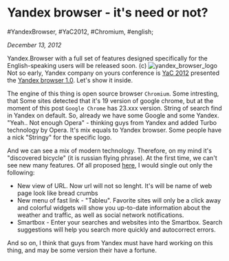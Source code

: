 # Yandex browser - it's need or not?

#YandexBrowser, #YaC2012, #Chromium, #english;

_December 13, 2012_

Yandex.Browser with a full set of features designed specifically for the English-speaking users will be released soon. (с)
![yandex_browser_logo](https://yabs.yandex.ru/count/AI9QGHYaezm40002Zhqbnmm5KPK2cmPfMeYosr1G0vAjXGQgfZIAe4K6Kge2fPOOP92W7mBUaRpGIMG6an11hlnExYmQdEFG1B41VmS0)
Not so early, Yandex company on yours conference is [YaC 2012](https://fotki.yandex.ru/users/ya-events/album/136128/) presented the [Yandex browser 1.0](https://browser.yandex.com/). Let's show it inside.

The engine of this thing is open source browser ```Chromium```. Some intresting, that Some sites detected that it's 19 version of google chrome, but at the moment of this post ```Google Chrome``` has 23.xxx version. String of search find in Yandex on default. So, already we have some Google and some Yandex. "Yeah.. Not enough Opera" - thinking guys from Yandex and added Turbo technology by Opera. It's mix equals to Yandex browser. Some people have a nick "Stringy" for the specific logo.

And we can see a mix of modern technology. Therefore, on my mind it's "discovered bicycle" (it is russian flying phrase). At the first time, we can't see new many features. Of all proposed [here](https://browser.yandex.com/), I would single out only the following:

* New view of URL. Now url will not so lenght. It's will be name of web page look like bread crumbs
* New menu of fast link - "Tableu". Favorite sites will only be a click away and colorful widgets will show you up-to-date information about the weather and traffic, as well as social network notifications.
* Smartbox - Enter your searches and websites into the Smartbox. Search suggestions will help you search more quickly and autocorrect errors.

And so on, I think that guys from Yandex must have hard working on th</span>is thing, and may be some version their have a fortune.